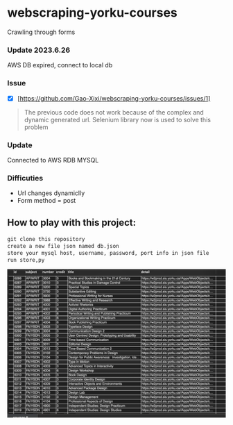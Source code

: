 # webscraping-yorku-courses
Crawling through forms
### Update 2023.6.26
AWS DB expired, connect to local db
### Issue
- [X] [https://github.com/Gao-Xixi/webscraping-yorku-courses/issues/1]
> The previous code does not work because of the complex and dynamic generated url. 
> Selenium library now is used to solve this problem
### Update
Connected to AWS RDB MYSQL
### Difficuties

- Url changes dynamiclly
- Form method = post
## How to play with this project:
```
git clone this repository
create a new file json named db.json
store your mysql host, username, password, port info in json file
run store,py
```
![Screenshot](./docs/result.jpg)
